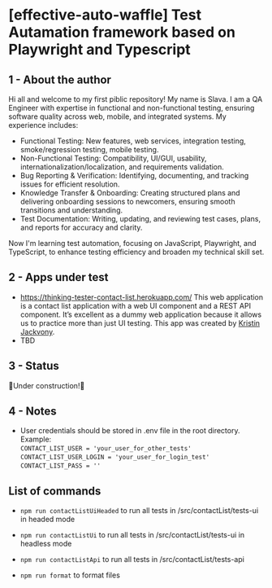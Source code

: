 # [effective-auto-waffle] Test Autamation framework based on Playwright and Typescript

## 1 - About the author

Hi all and welcome to my first piblic repository! My name is Slava. I am a QA Engineer with expertise in functional and non-functional testing, ensuring software quality across web, mobile, and integrated systems. My experience includes:
- Functional Testing: New features, web services, integration testing, smoke/regression testing, mobile testing.
- Non-Functional Testing: Compatibility, UI/GUI, usability, internationalization/localization, and requirements validation.
- Bug Reporting & Verification: Identifying, documenting, and tracking issues for efficient resolution.
- Knowledge Transfer & Onboarding: Creating structured plans and delivering onboarding sessions to newcomers, ensuring smooth transitions and understanding.
- Test Documentation: Writing, updating, and reviewing test cases, plans, and reports for accuracy and clarity.

Now I'm learning test automation, focusing on JavaScript, Playwright, and TypeScript, to enhance testing efficiency and broaden my technical skill set.

## 2 - Apps under test
- https://thinking-tester-contact-list.herokuapp.com/
This web application is a contact list application with a web UI component and a REST API component. It’s excellent as a dummy web application because it allows us to practice more than just UI testing. This app was created by [Kristin Jackvony](https://thinkingtester.com/about/).
- TBD

## 3 - Status
🚧Under construction!🚧

## 4 - Notes
- User credentials should be stored in .env file in the root directory.
<br>Example:
<br>`CONTACT_LIST_USER = 'your_user_for_other_tests'`
<br>`CONTACT_LIST_USER_LOGIN = 'your_user_for_login_test'`
<br>`CONTACT_LIST_PASS = ''`

## List of commands
- `npm run contactListUiHeaded` to run all tests in /src/contactList/tests-ui in headed mode
- `npm run contactListUi` to run all tests in /src/contactList/tests-ui in headless mode
- `npm run contactListApi` to run all tests in /src/contactList/tests-api

- `npm run format` to format files
